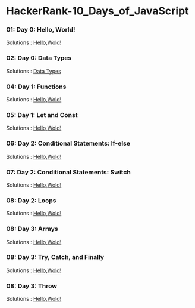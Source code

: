# HackerRank-10_Days_of_JavaScript

### 01: Day 0: Hello, World!
Solutions : [Hello,Wold!](./Day0:Hello,World!.js)
### 02: Day 0: Data Types
Solutions : [Data Types](./Day0:DataTypes.js)
### 04: Day 1: Functions
Solutions : [Hello,Wold!](./Day1:Functions.js)
### 05: Day 1: Let and Const
Solutions : [Hello,Wold!](./Day1:LetandConst.js)
### 06: Day 2: Conditional Statements: If-else
Solutions : [Hello,Wold!](./Day2:ConditionalStatements:If-Else.js)
### 07: Day 2: Conditional Statements: Switch
Solutions : [Hello,Wold!](./Day2:ConditionalStatements:Switch.js)
### 08: Day 2: Loops
Solutions : [Hello,Wold!](./Day2:Loops.js)
### 08: Day 3: Arrays
Solutions : [Hello,Wold!](./Day3:Arrays.js)
### 08: Day 3: Try, Catch, and Finally
Solutions : [Hello,Wold!](./Day3:Try,Catch,andFinally.js)
### 08: Day 3: Throw
Solutions : [Hello,Wold!](./Day3:Throw.js)
